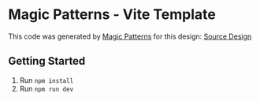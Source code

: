 # Magic Patterns - Vite Template

This code was generated by [Magic Patterns](https://magicpatterns.com) for this design: [Source Design](https://www.magicpatterns.com/c/3mv5tms7jdxrrfinmk5gyd)

## Getting Started

1. Run `npm install`
2. Run `npm run dev`
